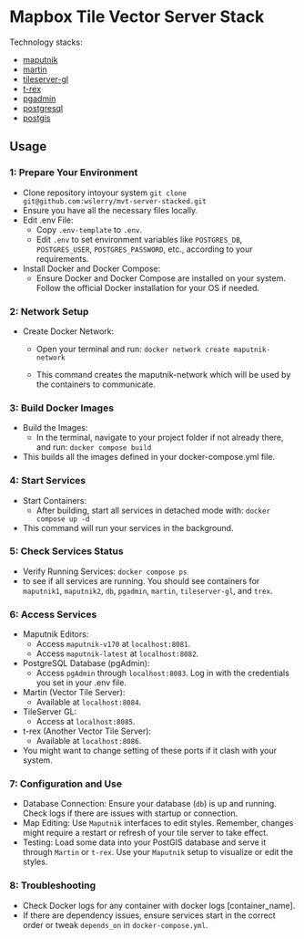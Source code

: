 # Mapbox Tile Vector Server Stack

Technology stacks:
- [maputnik](https://github.com/maplibre/maputnik)
- [martin](https://github.com/maplibre/martin)
- [tileserver-gl](https://github.com/maptiler/tileserver-gl)
- [t-rex](https://github.com/t-rex-tileserver/t-rex/)
- [pgadmin](https://www.pgadmin.org/)
- [postgresql](https://www.postgresql.org/)
- [postgis](https://postgis.net/)


## Usage

###  1: Prepare Your Environment
- Clone repository intoyour system `git clone git@github.com:wslerry/mvt-server-stacked.git`
- Ensure you have all the necessary files locally.
- Edit .env File:
    - Copy `.env-template` to `.env`.
    - Edit `.env` to set environment variables like `POSTGRES_DB`, `POSTGRES_USER`, `POSTGRES_PASSWORD`, etc., according to your requirements.
- Install Docker and Docker Compose:
    - Ensure Docker and Docker Compose are installed on your system. Follow the official Docker installation for your OS if needed.


###  2: Network Setup
- Create Docker Network:
    - Open your terminal and run:
    `docker network create maputnik-network`

    - This command creates the maputnik-network which will be used by the containers to communicate.


### 3: Build Docker Images
- Build the Images:
    - In the terminal, navigate to your project folder if not already there, and run:
    `docker compose build`
- This builds all the images defined in your docker-compose.yml file.


### 4: Start Services
- Start Containers:
    - After building, start all services in detached mode with:
    `docker compose up -d`
- This command will run your services in the background.


### 5: Check Services Status
- Verify Running Services:
    `docker compose ps`
- to see if all services are running. You should see containers for `maputnik1`, `maputnik2`, `db`, `pgadmin`, `martin`, `tileserver-gl`, and `trex`.


### 6: Access Services
- Maputnik Editors: 
    - Access `maputnik-v170` at `localhost:8081`.
    - Access `maputnik-latest` at `localhost:8082`.
- PostgreSQL Database (pgAdmin):
    - Access `pgAdmin` through `localhost:8083`. Log in with the credentials you set in your .env file.
- Martin (Vector Tile Server):
    - Available at `localhost:8084`.
- TileServer GL:
    - Access at `localhost:8085`.
- t-rex (Another Vector Tile Server):
    - Available at `localhost:8086`.
- You might want to change setting of these ports if it clash with your system.


### 7: Configuration and Use
- Database Connection: Ensure your database (`db`) is up and running. Check logs if there are issues with startup or connection.
- Map Editing: Use `Maputnik` interfaces to edit styles. Remember, changes might require a restart or refresh of your tile server to take effect.
- Testing: Load some data into your PostGIS database and serve it through `Martin` or `t-rex`. Use your `Maputnik` setup to visualize or edit the styles.


### 8: Troubleshooting

- Check Docker logs for any container with docker logs [container_name].
- If there are dependency issues, ensure services start in the correct order or tweak `depends_on` in `docker-compose.yml`.